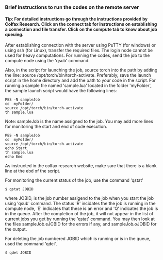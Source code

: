 ### Brief instructions to run the codes on the remote server

#### Tip: For detailed instructions go through the instructions provided by Colfax Research. Click on the connect tab for instructions on establishing a connection and file transfer. Click on the compute tab to know about job queuing.

After establishing connection with the server using  PuTTY (for windows) or using ssh (for Linux), transfer the required files.
The login node cannot be used for heavy computations. For running the codes, send the job to the compute node using the 'qsub' command.

Also, in the script for launching the job, source torch into the path by adding the line: source /opt/torch/bin/torch-activate. Preferably, save the launch script in the home directory and add the path to your code in the script. 
For running a sample file named 'sample.lua' located in the folder 'myFolder', the sample launch script  would have the following lines:

    PBS -N sampleJob
    cd  myFolder/
    source /opt/torch/bin/torch-activate
    th sample.lua
    
Note: sampleJob is the name assigned to the job.
You may add more lines for monitoring the start and end of code execution.

    PBS -N sampleJob
    cd  myFolder/
    source /opt/torch/bin/torch-activate
    echo Start
    th sample.lua
    echo End

As instructed in the colfax research website, make sure that there is a blank line at the ebd of the script.

For monitoring the current status of the job, use the command 'qstat'

    $ qstat JOBID
    
where JOBID, is the job number assigend to the job when you start the job using 'qsub' command. The status 'R' incidates the the job is running in the compute node, 'E' indicates that these is an error and 'Q' indicates the job is in the queue. After the completion of the job, it will not appear in the list of current jobs you get by running the 'qstat' command. You may then look at the files sampleJob.eJOBID for the errors if any, and sampleJob.oJOBID for the output.

For deleting the job numbered JOBID which is running or is in the queue, used the command 'qdel',

    $ qdel JOBID
